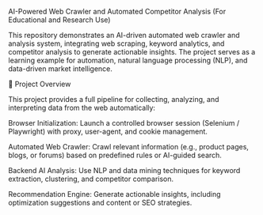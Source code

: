 AI-Powered Web Crawler and Automated Competitor Analysis (For Educational and Research Use)

This repository demonstrates an AI-driven automated web crawler and analysis system, integrating web scraping, keyword analytics, and competitor analysis to generate actionable insights. The project serves as a learning example for automation, natural language processing (NLP), and data-driven market intelligence.

🚀 Project Overview

This project provides a full pipeline for collecting, analyzing, and interpreting data from the web automatically:

Browser Initialization: Launch a controlled browser session (Selenium / Playwright) with proxy, user-agent, and cookie management.

Automated Web Crawler: Crawl relevant information (e.g., product pages, blogs, or forums) based on predefined rules or AI-guided search.

Backend AI Analysis: Use NLP and data mining techniques for keyword extraction, clustering, and competitor comparison.

Recommendation Engine: Generate actionable insights, including optimization suggestions and content or SEO strategies.
